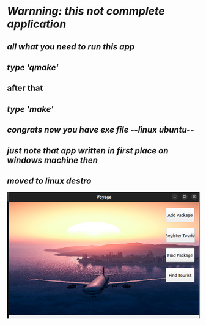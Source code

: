# _Warnning: this not commplete application_ <br>
## _all what you need to run this app_<br>
## _type 'qmake'_<br>
## **after that** <br>
## _type 'make'_<br>
## _congrats now you have exe file --linux ubuntu--_<br>
## _just note that app written in first place on windows machine then_<br>
## _moved to linux destro_ <br>

![an image of project](https://github.com/ahmedasadmin/tourist_manger_app_with_database/blob/main/voyage.png)
